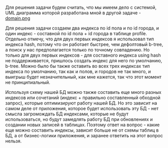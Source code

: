 Для решения задачи будем считать, что мы имеем дело с системой, UML диаграмма которой разработана мной в другой задаче - [domain.png](domain.png)

Для решения задачи создаем два индекса по id пола и по id города, и один индекс - составной по id пола + id города в таблице profile. Отдельно отмечу, что для двух первых индексов я использовал тип индекса hash, потому что он работает быстрее, чем дефолтовый b-tree, а поиск у нас предполагается только по точному совпадению. Но только для двух первых индексов - для составного индекса using hash не поддерживается, пришлось создать индекс для него по умолчанию, b-tree. Можно было бы также оставить во всех трех индексах тип индекса по умолчанию, так как и полов, и городов не так много, и выигрыш будет незначительный, как мне кажется, так что этот момент не принципиальный.

Используя схему нашей БД можно также составить еще много разных индексов или сочетаний (индекс + правильно составленный обходной запрос), которые оптимизируют работу нашей БД. Но это зависит на самом деле от приложения, которое будет использовать эту БД - нет смысла загромождать БД индексами, которые не будут использоваться, но будут замедлять работу БД при обновлениях и создании новых записей в таблицах. Поэтому ответ на вопрос - какие еще можно составить индексы, зависит больше не от схемы таблиц в БД, а от бизнес-логики приложения, и заранее ответить на этот вопрос нельзя.

